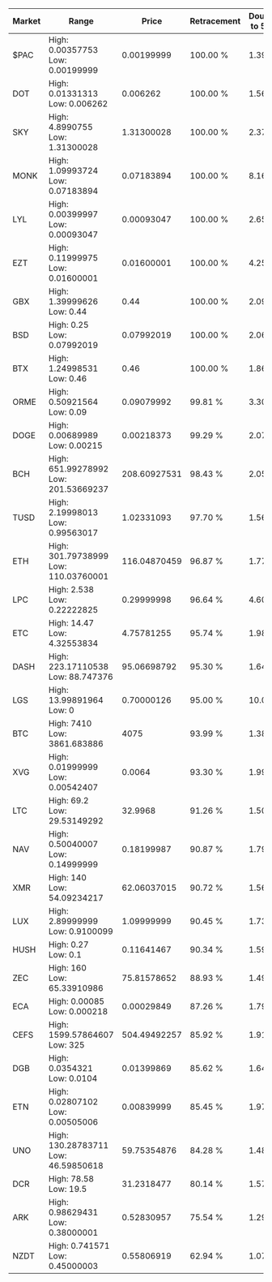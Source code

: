 | Market | Range | Price| Retracement | Doubles to 50% |
| --- | --- | --- | --- | --- |
| $PAC | High: 0.00357753<br />Low: 0.00199999 | 0.00199999 | 100.00 % | 1.39 |
| DOT | High: 0.01331313<br />Low: 0.006262 | 0.006262 | 100.00 % | 1.56 |
| SKY | High: 4.8990755<br />Low: 1.31300028 | 1.31300028 | 100.00 % | 2.37 |
| MONK | High: 1.09993724<br />Low: 0.07183894 | 0.07183894 | 100.00 % | 8.16 |
| LYL | High: 0.00399997<br />Low: 0.00093047 | 0.00093047 | 100.00 % | 2.65 |
| EZT | High: 0.11999975<br />Low: 0.01600001 | 0.01600001 | 100.00 % | 4.25 |
| GBX | High: 1.39999626<br />Low: 0.44 | 0.44 | 100.00 % | 2.09 |
| BSD | High: 0.25<br />Low: 0.07992019 | 0.07992019 | 100.00 % | 2.06 |
| BTX | High: 1.24998531<br />Low: 0.46 | 0.46 | 100.00 % | 1.86 |
| ORME | High: 0.50921564<br />Low: 0.09 | 0.09079992 | 99.81 % | 3.30 |
| DOGE | High: 0.00689989<br />Low: 0.00215 | 0.00218373 | 99.29 % | 2.07 |
| BCH | High: 651.99278992<br />Low: 201.53669237 | 208.60927531 | 98.43 % | 2.05 |
| TUSD | High: 2.19998013<br />Low: 0.99563017 | 1.02331093 | 97.70 % | 1.56 |
| ETH | High: 301.79738999<br />Low: 110.03760001 | 116.04870459 | 96.87 % | 1.77 |
| LPC | High: 2.538<br />Low: 0.22222825 | 0.29999998 | 96.64 % | 4.60 |
| ETC | High: 14.47<br />Low: 4.32553834 | 4.75781255 | 95.74 % | 1.98 |
| DASH | High: 223.17110538<br />Low: 88.747376 | 95.06698792 | 95.30 % | 1.64 |
| LGS | High: 13.99891964<br />Low: 0 | 0.70000126 | 95.00 % | 10.00 |
| BTC | High: 7410<br />Low: 3861.683886 | 4075 | 93.99 % | 1.38 |
| XVG | High: 0.01999999<br />Low: 0.00542407 | 0.0064 | 93.30 % | 1.99 |
| LTC | High: 69.2<br />Low: 29.53149292 | 32.9968 | 91.26 % | 1.50 |
| NAV | High: 0.50040007<br />Low: 0.14999999 | 0.18199987 | 90.87 % | 1.79 |
| XMR | High: 140<br />Low: 54.09234217 | 62.06037015 | 90.72 % | 1.56 |
| LUX | High: 2.89999999<br />Low: 0.9100099 | 1.09999999 | 90.45 % | 1.73 |
| HUSH | High: 0.27<br />Low: 0.1 | 0.11641467 | 90.34 % | 1.59 |
| ZEC | High: 160<br />Low: 65.33910986 | 75.81578652 | 88.93 % | 1.49 |
| ECA | High: 0.00085<br />Low: 0.000218 | 0.00029849 | 87.26 % | 1.79 |
| CEFS | High: 1599.57864607<br />Low: 325 | 504.49492257 | 85.92 % | 1.91 |
| DGB | High: 0.0354321<br />Low: 0.0104 | 0.01399869 | 85.62 % | 1.64 |
| ETN | High: 0.02807102<br />Low: 0.00505006 | 0.00839999 | 85.45 % | 1.97 |
| UNO | High: 130.28783711<br />Low: 46.59850618 | 59.75354876 | 84.28 % | 1.48 |
| DCR | High: 78.58<br />Low: 19.5 | 31.2318477 | 80.14 % | 1.57 |
| ARK | High: 0.98629431<br />Low: 0.38000001 | 0.52830957 | 75.54 % | 1.29 |
| NZDT | High: 0.741571<br />Low: 0.45000003 | 0.55806919 | 62.94 % | 1.07 |
